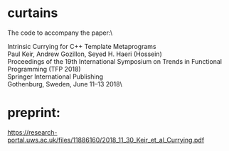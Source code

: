 # curtains

The code to accompany the paper:\

Intrinsic Currying for C++ Template Metaprograms\
Paul Keir, Andrew Gozillon, Seyed H. Haeri (Hossein)\
Proceedings of the 19th International Symposium on Trends in Functional Programming (TFP 2018)\
Springer International Publishing\
Gothenburg, Sweden, June 11–13 2018\

# preprint:
https://research-portal.uws.ac.uk/files/11886160/2018_11_30_Keir_et_al_Currying.pdf
